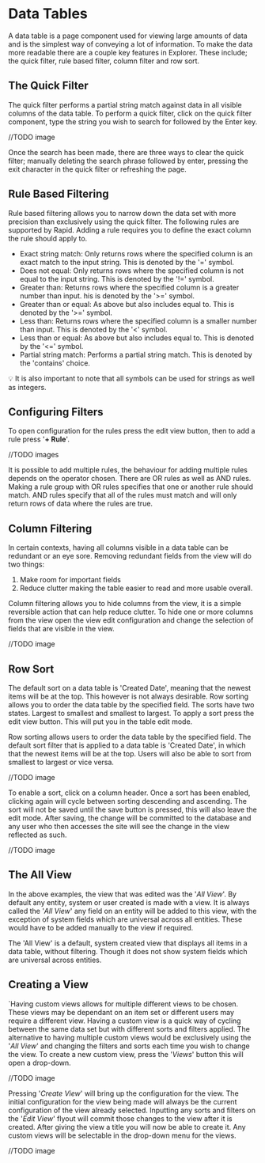 # Data Tables

A data table is a page component used for viewing large amounts of data and is the simplest way of conveying a lot of information. To make the data more readable there are a couple key features in Explorer. These include; the quick filter, rule based filter, column filter and row sort.

## The Quick Filter

The quick filter performs a partial string match against data in all visible columns of the data table. To perform a quick filter, click on the quick filter component, type the string you wish to search for followed by the Enter key.

//TODO image

Once the search has been made, there are three ways to clear the quick filter; manually deleting the search phrase followed by enter, pressing the exit character in the quick filter or refreshing the page.

## Rule Based Filtering

Rule based filtering allows you to narrow down the data set with more precision than exclusively using the quick filter. The following rules are supported by Rapid. Adding a rule requires you to define the exact column the rule should apply to.

- Exact string match: Only returns rows where the specified column is an exact match to the input string. This is denoted by the '=' symbol.
- Does not equal: Only returns rows where the specified column is not equal to the input string. This is denoted by the '!=' symbol.
- Greater than: Returns rows where the specified column is a greater number than input. his is denoted by the '&gt;=' symbol.
- Greater than or equal: As above but also includes equal to. This is denoted by the '&gt;=' symbol.
- Less than: Returns rows where the specified column is a smaller number than input. This is denoted by the '&lt;' symbol.
- Less than or equal: As above but also includes equal to. This is denoted by the '&lt;=' symbol.
- Partial string match: Performs a partial string match. This is denoted by the 'contains' choice.

💡 It is also important to note that all symbols can be used for strings as well as integers.

## Configuring Filters

To open configuration for the rules press the edit view button, then to add a rule press '**+ Rule**'.

//TODO images


It is possible to add multiple rules, the behaviour for adding multiple rules depends on the operator chosen. There are OR rules as well as AND rules. Making a rule group with OR rules specifies that one or another rule should match. AND rules specify that all of the rules must match and will only return rows of data where the rules are true.

## Column Filtering

In certain contexts, having all columns visible in a data table can be redundant or an eye sore. Removing redundant fields from the view will do two things:

1. Make room for important fields
2. Reduce clutter making the table easier to read and more usable overall.

Column filtering allows you to hide columns from the view, it is a simple reversible action that can help reduce clutter. To hide one or more columns from the view open the view edit configuration and change the selection of fields that are visible in the view.

//TODO image

## Row Sort

The default sort on a data table is 'Created Date', meaning that the newest items will be at the top. This however is not always desirable. Row sorting allows you to order the data table by the specified field. The sorts have two states. Largest to smallest and smallest to largest. To apply a sort press the edit view button. This will put you in the table edit mode.

Row sorting allows users to order the data table by the specified field. The default sort filter that is applied to a data table is 'Created Date', in which that the newest items will be at the top. Users will also be able to sort from smallest to largest or vice versa.

//TODO image

To enable a sort, click on a column header. Once a sort has been enabled, clicking again will cycle between sorting descending and ascending. The sort will not be saved until the save button is pressed, this will also leave the edit mode. After saving, the change will be committed to the database and any user who then accesses the site will see the change in the view reflected as such.

//TODO image

## The All View

In the above examples, the view that was edited was the '*All View*'. By default any entity, system or user created is made with a view. It is always called the '*All View*' any field on an entity will be added to this view, with the exception of system fields which are universal across all entities. These would have to be added manually to the view if required.

The 'All View' is a default, system created view that displays all items in a data table, without filtering. Though it does not show system fields which are universal across entities.

## Creating a View

`Having custom views allows for multiple different views to be chosen. These views may be dependant on an item set or different users may require a different view. Having a custom view is a quick way of cycling between the same data set but with different sorts and filters applied. The alternative to having multiple custom views would be exclusively using the '*All View*' and changing the filters and sorts each time you wish to change the view. To create a new custom view, press the '*Views*' button this will open a drop-down.

//TODO image

Pressing '*Create View*' will bring up the configuration for the view. The initial configuration for the view being made will always be the current configuration of the view already selected. Inputting any sorts and filters on the '*Edit View*' flyout will commit those changes to the view after it is created. After giving the view a title you will now be able to create it. Any custom views will be selectable in the drop-down menu for the views.

//TODO image